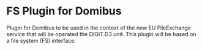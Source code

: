 # FS Plugin for Domibus

Plugin for Domibus to be used in the context of the new EU FileExchange service that will be operated the DIGIT.D3 unit. 
This plugin will be based on a file system (FS) interface.